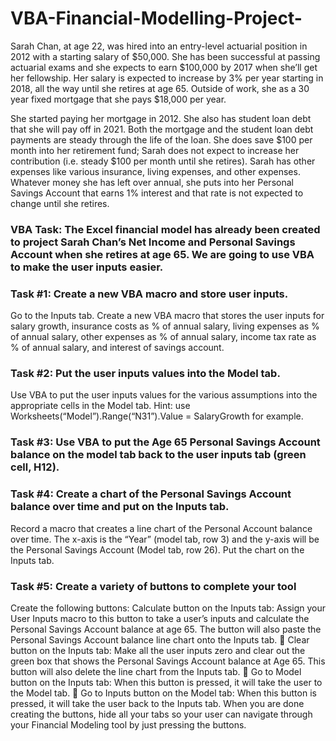 # VBA-Financial-Modelling-Project-

Sarah Chan, at age 22, was hired into an entry-level actuarial position in 2012 with a starting salary of $50,000. She has been successful at passing actuarial exams and she expects to earn $100,000 by 2017 when she’ll get her fellowship. Her salary is expected to increase by 3% per year starting in 2018, all the way until she retires at age 65.  Outside of work, she as a 30 year fixed mortgage that she pays $18,000 per year.

She started paying her mortgage in 2012. She also has student loan debt that she will pay off in 2021. Both the mortgage and the student loan debt payments are steady through the life of the loan. She does save $100 per month into her retirement fund; Sarah does not expect to increase her contribution (i.e. steady $100 per month until she retires). 
Sarah has other expenses like various insurance, living expenses, and other expenses. Whatever money she has left over annual, she puts into her Personal Savings Account that earns 1% interest and that rate is not expected to change until she retires.  

### VBA Task: The Excel financial model has already been created to project Sarah Chan’s Net Income and Personal Savings Account when she retires at age 65. We are going to use VBA to make the user inputs easier. 

### Task #1: Create a new VBA macro and store user inputs. 
Go to the Inputs tab. Create a new VBA macro that stores the user inputs for salary growth, insurance costs as % of annual salary, living expenses as % of annual salary, other expenses as % of annual salary, income tax rate as % of annual salary, and interest of savings account.

### Task #2: Put the user inputs values into the Model tab. 
Use VBA to put the user inputs values for the various assumptions into the appropriate cells in the Model tab. Hint: use Worksheets(“Model”).Range(“N31”).Value = SalaryGrowth for example. 

### Task #3: Use VBA to put the Age 65 Personal Savings Account balance on the model tab back to the user inputs tab (green cell, H12). 

### Task #4: Create a chart of the Personal Savings Account balance over time and put on the Inputs tab. 
Record a macro that creates a line chart of the Personal Account balance over time. The x-axis is the “Year” (model tab, row 3) and the y-axis will be the Personal Savings Account (Model tab, row 26). Put the chart on the Inputs tab. 
 
### Task #5: Create a variety of buttons to complete your tool 
Create the following buttons: 
Calculate button on the Inputs tab: Assign your User Inputs macro to this button to take a user’s inputs and calculate the Personal Savings Account balance at age 65. The button will also paste the Personal Savings Account balance line chart onto the Inputs tab.  Clear button on the Inputs tab: Make all the user inputs zero and clear out the green box that shows the Personal Savings Account balance at Age 65. This button will also delete the line chart from the Inputs tab.  Go to Model button on the Inputs tab: When this button is pressed, it will take the user to the Model tab.  Go to Inputs button on the Model tab: When this button is pressed, it will take the user back to the Inputs tab. 
When you are done creating the buttons, hide all your tabs so your user can navigate through your Financial Modeling tool by just pressing the buttons. 
